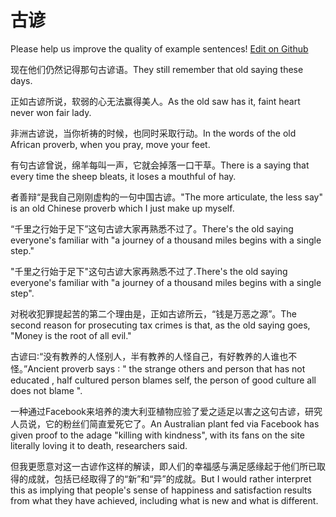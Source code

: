 # 古谚

Please help us improve the quality of example sentences! [Edit on Github](https://github.com/jiyushe/jiyu-example-sentence-source/blob/main/chinese/guyan.md)

<p><span class="chinese">现在他们仍然记得那句古谚语。</span><span class="english">They still remember that old saying these days.</span></p>

<p><span class="chinese">正如古谚所说，软弱的心无法赢得美人。</span><span class="english">As the old saw has it, faint heart never won fair lady.</span></p>

<p><span class="chinese">非洲古谚说，当你祈祷的时候，也同时采取行动。</span><span class="english">In the words of the old African proverb, when you pray, move your feet.</span></p>

<p><span class="chinese">有句古谚曾说，绵羊每叫一声，它就会掉落一口干草。</span><span class="english">There is a saying that every time the sheep bleats, it loses a mouthful of hay.</span></p>

<p><span class="chinese">者善辩“是我自己刚刚虚构的一句中国古谚。</span><span class="english">"The more articulate, the less say" is an old Chinese proverb which I just make up myself.</span></p>

<p><span class="chinese">“千里之行始于足下”这句古谚大家再熟悉不过了。</span><span class="english">There's the old saying everyone's familiar with "a journey of a thousand miles begins with a single step."</span></p>

<p><span class="chinese">"千里之行始于足下"这句古谚大家再熟悉不过了.</span><span class="english">There's the old saying everyone's familiar with "a journey of a thousand miles begins with a single step".</span></p>

<p><span class="chinese">对税收犯罪提起苦的第二个理由是，正如古谚所云，“钱是万恶之源”。</span><span class="english">The second reason for prosecuting tax crimes is that, as the old saying goes, "Money is the root of all evil."</span></p>

<p><span class="chinese">古谚曰∶“没有教养的人怪别人，半有教养的人怪自己，有好教养的人谁也不怪。”</span><span class="english">Ancient proverb says ∶ " the strange others and person that has not educated , half cultured person blames self, the person of good culture all does not blame ".</span></p>

<p><span class="chinese">一种通过Facebook来培养的澳大利亚植物应验了爱之适足以害之这句古谚，研究人员说，它的粉丝们简直爱死它了。</span><span class="english">An Australian plant fed via Facebook has given proof to the adage "killing with kindness", with its fans on the site literally loving it to death, researchers said.</span></p>

<p><span class="chinese">但我更愿意对这一古谚作这样的解读，即人们的幸福感与满足感缘起于他们所已取得的成就，包括已经取得了的“新”和“异”的成就。</span><span class="english">But I would rather interpret this as implying that people's sense of happiness and satisfaction results from what they have achieved, including what is new and what is different.</span></p>

